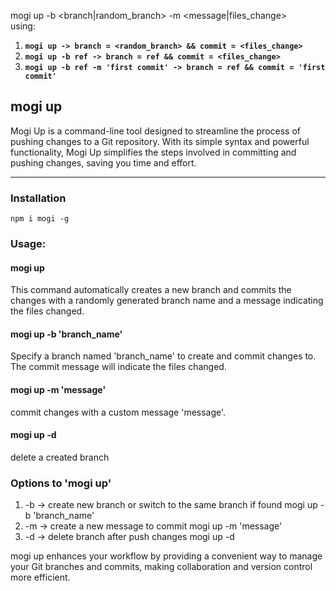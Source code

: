 mogi up -b <branch|random_branch> -m <message|files_change><br>
using:
1) **`mogi up -> branch = <random_branch> && commit = <files_change>`**
2) **`mogi up -b ref -> branch = ref && commit = <files_change>`**
3) **`mogi up -b ref -m 'first commit' -> branch = ref && commit = 'first commit'`**

## **mogi up**
Mogi Up is a command-line tool designed to streamline the process of pushing changes to a Git repository. With its simple syntax and powerful functionality, Mogi Up simplifies the steps involved in committing and pushing changes, saving you time and effort.

<hr>

### **Installation**
``npm i mogi -g``

### **Usage:**
#### mogi up
This command automatically creates a new branch and commits the changes with a randomly generated branch name and a message indicating the files changed.

#### mogi up -b 'branch_name'
Specify a branch named 'branch_name' to create and commit changes to. The commit message will indicate the files changed.

#### mogi up -m 'message'
commit changes with a custom message 'message'.

#### mogi up -d
delete a created branch

### **Options to 'mogi up'**
1) -b -> create new branch or switch to the same branch if found
  mogi up -b 'branch_name'
2) -m -> create a new message to commit
  mogi up -m 'message'
3) -d -> delete branch after push changes
  mogi up -d

mogi up enhances your workflow by providing a convenient way to manage your Git branches and commits, making collaboration and version control more efficient.